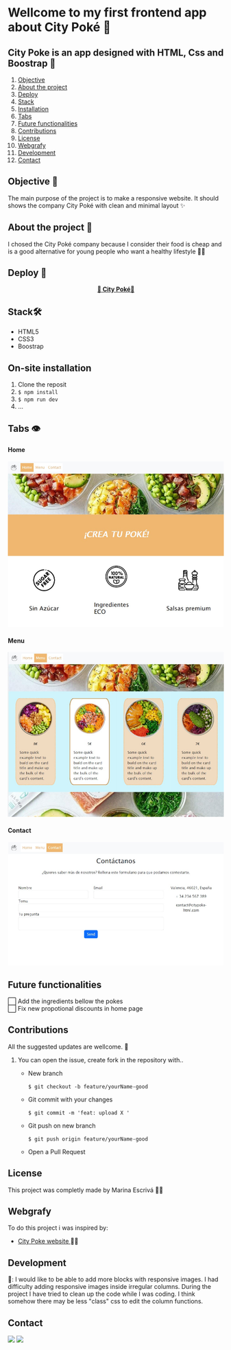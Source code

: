 
# Wellcome to my first frontend app about City Poké 🍜

## City Poke is an app designed with HTML, Css and Boostrap 📝


  <ol>
    <li><a href="#objective 🎯">Objective</a></li>
    <li><a href="#about the project 🔎">About the project</a></li>
    <li><a href="#deploy-🚀">Deploy</a></li>
    <li><a href="#stack">Stack</a></li>
    <li><a href="#on-site-installation🔧">Installation</a></li>
    <li><a href="#tabs-👁📎">Tabs</a></li>
    <li><a href="#future-functionalities">Future functionalities</a></li>
    <li><a href="#contributions">Contributions</a></li>
    <li><a href="#license">License</a></li>
    <li><a href="#webgrafy">Webgrafy</a></li>
    <li><a href="#development💡">Development</a></li>
    <li><a href="#contact">Contact</a></li>
  </ol>
</details>

## Objective 🎯

<p>The main purpose of the project is to make a responsive website. It should shows the company City Poké with clean and minimal layout ✨</p>

## About the project 🔎

<p>I chosed the City Poké company because I consider their food is cheap and is a good alternative for young people who want a healthy lifestyle 🤸🌱

## Deploy 🚀

<div align="center">
    <a href="https://marinaescriva.github.io/restaurante/">🥑<strong> City Poké</strong>🥑</a>
</div>

## Stack🛠️

 * HTML5
 * CSS3
 * Boostrap

## On-site installation

1. Clone the reposit
2. ` $ npm install `
3. ``` $ npm run dev ```
4. ...

## Tabs 👁

#### Home
<img src="./img/home.jpg">

#### Menu
<img src="./img/menu.jpg">

#### Contact
<img src="./img/contact.jpg">

## Future functionalities 

⬜ Add the ingredients bellow the pokes  
⬜ Fix new propotional discounts in home page  

## Contributions

All the suggested updates are wellcome. 🦸

1. You can open the issue, create fork in the repository with..

    - New branch 
        ```
        $ git checkout -b feature/yourName-good
        ```
    - Git commit with your changes
        ```
        $ git commit -m 'feat: upload X '
        ```
    - Git push on new branch
        ```
        $ git push origin feature/yourName-good
        ```
    - Open a Pull Request

## License
 This project was completly made by Marina Escrivá 🙋‍♀️

## Webgrafy

<p>To do this project i was inspired by:

- <a href= "https://citypoke.es/"> City Poke website </a>🏄‍♂️

## Development

🧠: I would like to be able to add more blocks with responsive images. I had difficulty adding responsive images inside irregular columns. During the project I have tried to clean up the code while I was coding. I think somehow there may be less "class" css to edit the column functions.


## Contact

<a href = "mailto:marinaescriva.24@gmail.com"><img src="https://img.shields.io/badge/Gmail-C6362C?style=for-the-badge&logo=gmail&logoColor=white" target="_blank"></a>
<a href="https://www.linkedin.com/in/marinaescrivasalvador/" target="_blank"><img src="https://img.shields.io/badge/-LinkedIn-%230077B5?style=for-the-badge&logo=linkedin&logoColor=white" target="_blank"></a> 
</p>

